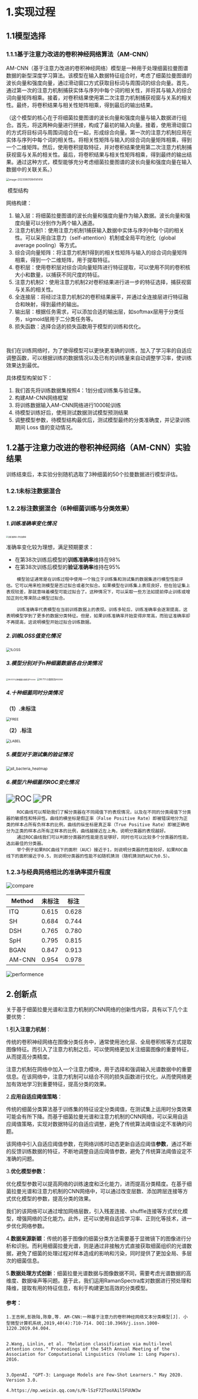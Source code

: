 # 1.实现过程

## 1.1模型选择

### 1.1.1基于注意力改进的卷积神经网络算法（AM-CNN）

​	AM-CNN（基于注意力改进的卷积神经网络）模型是一种用于处理细菌拉曼图谱数据的新型深度学习算法。该模型在输入数据特征组合时，考虑了细菌拉曼图谱的波长向量和强度向量，通过滑动窗口方式获取目标词与周围词的综合向量。首先，通过第一次的注意力机制捕获实体与序列中每个词的相关性，并将其与输入的综合词向量矩阵相乘。接着，对卷积结果使用第二次注意力机制捕获视窗与关系的相关性。最终，将卷积结果与相关性矩阵相乘，得到最后的输出结果。

​	（这个模型的核心在于将细菌拉曼图谱的波长向量和强度向量与输入数据进行组合。首先，将这两种向量进行拼接，构成了最初的输入向量。接着，使用滑动窗口的方式将目标词与周围词组合在一起，形成综合向量。第一次的注意力机制应用在实体与序列中每个词的相关性。将相关性矩阵与输入的综合词向量矩阵相乘，得到一个二维矩阵。然后，使用卷积提取特征，并对卷积结果使用第二次注意力机制捕获视窗与关系的相关性。最后，将卷积结果与相关性矩阵相乘，得到最终的输出结果。通过这种方式，模型能够充分考虑细菌拉曼图谱的波长向量和强度向量在输入数据中的关联关系。）

<img src="./img/image-20230801094141414.png" alt="image-20230801094141414" style="zoom:50%;" />	

​																			模型结构

网络构建：

1. 输入层：将细菌拉曼图谱的波长向量和强度向量作为输入数据。波长向量和强度向量可以分别作为两个输入通道。
2. 注意力机制1：使用注意力机制1捕获输入数据中实体与序列中每个词的相关性。可以采用自注意力（self-attention）机制或全局平均池化（global average pooling）等方式。
3. 综合词向量矩阵：将注意力机制1得到的相关性矩阵与输入的综合词向量矩阵相乘，得到一个二维矩阵，用于提取特征。
4. 卷积层：使用卷积层对综合词向量矩阵进行特征提取，可以使用不同的卷积核大小和数量，以捕获不同尺度的特征。
5. 注意力机制2：使用注意力机制2对卷积结果进行进一步的特征选择，捕获视窗与关系的相关性。
6. 全连接层：将经过注意力机制2的卷积结果展平，并通过全连接层进行特征融合和映射，得到最终的输出。
7. 输出层：根据任务需求，可以添加合适的输出层，如softmax层用于分类任务，sigmoid层用于二分类任务等。
8. 损失函数：选择合适的损失函数用于模型的训练和优化。

​	

​	我们在训练网络时，为了使得模型可以更快更准确的训练，加入了学习率的自适应调整函数，可以根据训练的数据情况以及已有的训练量来自动调整学习率，使训练效果达到最优。

具体模型构架如下：	

1. 我们首先将训练数据集按照4：1划分成训练集与验证集。
2. 构建AM-CNN网络框架
3. 将训练数据输入AM-CNN网络进行1000轮训练
4. 待模型训练好后，使用测试数据测试模型预测结果
5. 调整模型参数，待模型结构最优后，测试模型最终的分类准确度，并记录训练期间 Loss 值的变动情况。



## 1.2基于注意力改进的卷积神经网络（AM-CNN）实验结果

训练结束后，本实验分别随机选取了3种细菌的50个拉曼数据进行模型评估。

### 1.2.1未标注数据混合

### 1.2.2标注数据混合（6种细菌训练与分类效果）

##### 1.训练准确率变化情况

<img src="./img/训练准确率+评估准确率.png" alt="训练准确率+评估准确率" style="zoom: 33%;" />

准确率变化较为理想，满足预期要求：

- 在第38次训练后模型的**训练准确率**维持在98%
- 在第38次训练后模型的**验证准确率**维持在95%

```
	模型验证通常是在训练过程中使用一个独立于训练集和测试集的数据集进行模型性能评估。它可以用来检测模型是否过拟合或者欠拟合。如果模型在训练集上表现良好，但在验证集上表现较差，那就意味着模型可能过拟合了。这种情况下，可以采取一些方法如提前停止训练或增加正则化等来防止模型过拟合。

	训练准确率代表模型在当前训练数据上的表现。训练多轮后，训练准确率会逐渐提高，这表明模型学到了更多的数据分类特征。但是，如果训练准确率开始变得非常高，而验证准确率却不再提高，这说明模型开始过拟合训练数据。
```

##### 2.训练LOSS值变化情况

<img src="./img/1LOSS.png" alt="1LOSS" style="zoom: 67%;" />

##### 3.模型分别对于n种细菌数据各自分类情况

<img src="./img/98.833%四种细菌分类情况Process.png" alt="98.833%四种细菌分类情况Process" style="zoom: 33%;" />

<img src="./img/98.75%分类情况process.png" alt="98.75%分类情况process" style="zoom: 40%;" />

##### 4.十种细菌同时分类情况

**（1）.未标注**

<img src="./img/FREE.png" alt="FREE" style="zoom:67%;" />

**（2）.标注**

<img src="./img/LABEL.png" alt="LABEL" style="zoom:67%;" />

##### 5.模型对于测试集的验证情况

<img src="./img/all_bacteria_heatmap.png" alt="all_bacteria_heatmap" style="zoom:72%;" />

##### 6.模型六种细菌的ROC变化情况

<img src="./img/ROC.png" alt="ROC" style="zoom:150%;" />

<img src="./img/PR.png" alt="PR" style="zoom:150%;" />

```
	ROC曲线可以帮助我们了解分类器在不同阈值下的表现情况，以及在不同的分类阈值下分类器的敏感性和特异性。曲线的横坐标是假正率（False Positive Rate）即被错误地分为正类的样本占所有负样本的比例，曲线的纵坐标是真正率（True Positive Rate）即被正确地分为正类的样本占所有正样本的比例，曲线越接近左上角，说明分类器的表现越好。
	通过ROC曲线我们可以判断分类器的性能是否足够好，同时也可以比较多个分类器的性能，选出最佳的分类器。
	举个例子如果ROC曲线下的面积（AUC）接近于1，则说明分类器的性能较好，如果ROC曲线下的面积接近于0.5，则说明分类器的性能不如随机猜测（随机猜测的AUC为0.5）。
```

### 1.2.3与经典网络相比的准确率提升程度

![compare](./img/compare.png)

| Method | 未标注 | 标注  |
| ------ | ------ | ----- |
| ITQ    | 0.615  | 0.628 |
| SH     | 0.684  | 0.744 |
| DSH    | 0.765  | 0.780 |
| SpH    | 0.795  | 0.815 |
| BGAN   | 0.847  | 0.913 |
| AM-CNN | 0.954  | 0.978 |



![performence](./img/performence.png)

## 2.创新点

关于基于细菌拉曼光谱和注意力机制的CNN网络的创新性内容，具有以下几个主要优势：

1.**引入注意力机制**：

传统的卷积神经网络在图像分类任务中，通常使用池化层、全局卷积核等方式提取图像特征。而引入了注意力机制之后，可以使网络更加关注细菌图像的重要特征，从而提高分类精度。

注意力机制在网络中加入一个注意力模块，用于选择和强调输入光谱数据中的重要信息。在该网络中，注意力机制可以结合不同的损失函数进行优化，从而使网络更加有效地学习到重要特征，提高分类的效果。

2.**应用自适应阈值策略**：

传统的细菌分类算法基于训练集的特征设定分类阈值，在测试集上运用时分类效果可能会有所下降。而基于细菌拉曼光谱和注意力机制的CNN网络，可以采用自适应阈值策略，实现对数据特征的自适应调整，避免了传统算法阈值设定不准确的问题。

该网络中引入自适应阈值参数，在网络训练时动态更新自适应阈值**参数**，通过不断的反馈训练数据的特征，不断地调整自适应阈值参数，避免了传统算法阈值设定不准确的问题。

3.**优化模型参数：**

优化模型参数可以提高网络的训练速度和泛化能力，进而提高分类精度。在基于细菌拉曼光谱和注意力机制的CNN网络中，可以通过改变层数、添加跨层连接等方式优化模型的参数，提高分类的效果。

我们的该网络可以通过增加网络层数，引入残差连接、shuffle连接等方式优化模型，增强网络的泛化能力。此外，还可以使用自适应学习率、正则化等技术，进一步优化网络参数。

4.**数据来源新颖**：传统的基于图像的细菌分类方法需要基于显微镜下的图像进行分析和识别。而利用细菌拉曼光谱，则是通过非接触方式直接获取细菌组织的光谱数据，避免了细菌的处理过程对样本造成的影响和污染，同时提供了更加全局、多层次的细菌信息。

5.**数据处理方式创新**：细菌拉曼光谱数据与图像数据不同，需要考虑光谱数据的高维度、数据噪声等问题。基于此，我们运用RamanSpectra库对数据进行预处理和降维，提取有用的特征信息，有利于构建更加高效的分类模型。

#### **参考：**

```
1.王吉俐,彭敦陆,陈章,等. AM-CNN:一种基于注意力的卷积神经网络文本分类模型[J]. 小型微型计算机系统,2019,40(4):710-714. DOI:10.3969/j.issn.1000-1220.2019.04.004.


2.Wang, Linlin, et al. "Relation classification via multi-level attention cnns." Proceedings of the 54th Annual Meeting of the Association for Computational Linguistics (Volume 1: Long Papers). 2016.


3.OpenAI. "GPT-3: Language Models are Few-Shot Learners." May 2020. Version 3.0.

4.https://mp.weixin.qq.com/s/N-lSzF72TooXAil5FUUW3w
```
